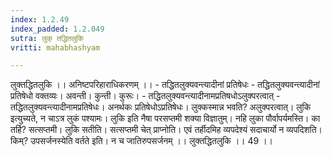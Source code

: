```yaml
---
index: 1.2.49
index_padded: 1.2.049
sutra: लुक् तद्धितलुकि
vritti: mahabhashyam

---
```

 लुक्तद्धितलुकि ।। अनिष्टपरिहाराधिकरणम् ।। - तद्धितलुक्यवन्त्यादीनां प्रतिषेधः - तद्धितलुक्यवन्त्यादीनां प्रतिषेधो वक्तव्यः। अवन्ती। कुन्ती। कुरूः। - तद्धितलुक्यवन्त्यादीनामप्रतिषधोऽलुक्परत्वात् - तद्धितलुक्यवन्त्यादीनामप्रतिषेधः। अनर्थकः प्रतिषेधोऽप्रतिषेधः। लुक्कस्मान्न भवति? अलुक्परत्वात्। लुकि इत्युच्यते, न चाऽत्र लुकं पश्यामः। लुकि इति नैषा परसप्तमी शक्या विज्ञातुम्। नहि लुका पौर्वापर्यमस्ति। का तर्हि? सत्सप्तमी। लुकि सतीति। सत्सप्तमी चेत् प्राप्नोति। एवं तर्हीदमिह व्यपदेश्यं सदाचार्यो न व्यपदिशति। किम्? उपसर्जनस्येति वर्तते इति। न च जातिरुपसर्जनम् ।। लुक्तद्धितलुकि ।। 49 ।। 